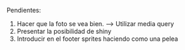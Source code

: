 Pendientes:
1. Hacer que la foto se vea bien. --> Utilizar media query
2. Presentar la posibilidad de shiny
3. Introducir en el footer sprites haciendo como una pelea